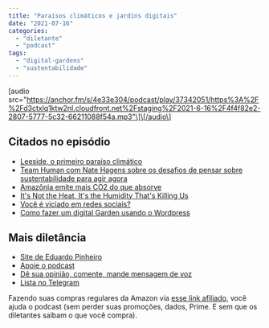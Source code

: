 ```yaml
---
title: "Paraísos climáticos e jardins digitais"
date: "2021-07-16"
categories: 
  - "diletante"
  - "podcast"
tags: 
  - "digital-gardens"
  - "sustentabilidade"
---
```


\[audio src="https://anchor.fm/s/4e33e304/podcast/play/37342051/https%3A%2F%2Fd3ctxlq1ktw2nl.cloudfront.net%2Fstaging%2F2021-6-16%2F4f4f82e2-2807-5777-5c32-66211088f54a.mp3"\]\[/audio\]

## Citados no episódio

- [Leeside, o primeiro paraíso climático](https://qz.com/1891446/welcome-to-leeside-the-uss-first-climate-haven/)
- [Team Human com Nate Hagens sobre os desafios de pensar sobre sustentabilidade para agir agora](https://www.teamhuman.fm/episodes/nate-hagens)
- [Amazônia emite mais CO2 do que absorve](https://g1.globo.com/podcast/o-assunto/noticia/2021/07/16/o-assunto-496-amazonia-emite-mais-co2-do-que-absorve.ghtml "Amazônia emite mais CO2 do que absorve")
- [It's Not the Heat, It's the Humidity That's Killing Us](https://www.vice.com/en/article/qj8enb/its-not-the-heat-its-the-humidity-thats-killing-us "It's Not the Heat, It's the Humidity That's Killing Us")
- [Você é viciado em redes sociais?](https://www.youtube.com/watch?v=MBoOiWsQ-j4 "Você é viciado em redes sociais?")
- [Como fazer um digital Garden usando o Wordpress](https://www.youtube.com/watch?v=i8EwNnO9Uks)

## Mais diletância

- [Site de Eduardo Pinheiro](https://tzal.org/)
- [Apoie o podcast](https://eduf.me/apoie/)
- [Dê sua opinião, comente, mande mensagem de voz](https://eduf.me/contato/)
- [Lista no Telegram](https://t.me/edufme)

Fazendo suas compras regulares da Amazon via [esse link afiliado](https://www.amazon.com.br/?&linkCode=ll2&tag=eduf-20&linkId=89f6c0120179c4d4d6f906d2100734f7&language=pt_BR&ref_=as_li_ss_tl), você ajuda o podcast (sem perder suas promoções, dados, Prime. E sem que os diletantes saibam o que você compra).
